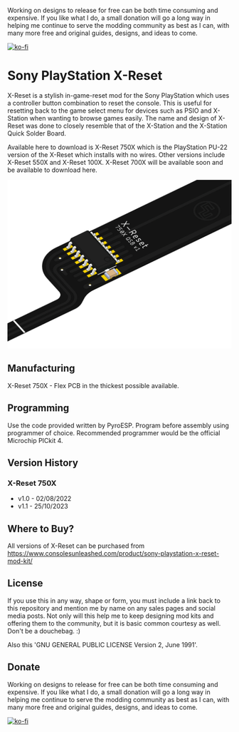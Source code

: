 Working on designs to release for free can be both time consuming and expensive. If you like what I do, a small donation will go a long way in helping me continue to serve the modding community as best as I can, with many more free and original guides, designs, and ideas to come.

[![ko-fi](https://ko-fi.com/img/githubbutton_sm.svg)](https://ko-fi.com/C0C7NK7XO)

# Sony PlayStation X-Reset

X-Reset is a stylish in-game-reset mod for the Sony PlayStation which uses a controller button combination to reset the console. This is useful for resetting back to the game select menu for devices such as PSIO and X-Station when wanting to browse games easily. The name and design of X-Reset was done to closely resemble that of the X-Station and the X-Station Quick Solder Board.

Available here to download is X-Reset 750X which is the PlayStation PU-22 version of the X-Reset which installs with no wires. Other versions include X-Reset 550X and X-Reset 100X. X-Reset 700X will be available soon and be available to download here.

![My Image](main.png)

## Manufacturing

X-Reset 750X - Flex PCB in the thickest possible available.

## Programming

Use the code provided written by PyroESP. Program before assembly using programmer of choice. Recommended programmer would be the official Microchip PICkit 4.

## Version History

### X-Reset 750X

- v1.0 - 02/08/2022
- v1.1 - 25/10/2023

## Where to Buy?

All versions of X-Reset can be purchased from https://www.consolesunleashed.com/product/sony-playstation-x-reset-mod-kit/

## License

If you use this in any way, shape or form, you must include a link back to this repository and mention me by name on any sales pages and social media posts. Not only will this help me to keep designing mod kits and offering them to the community, but it is basic common courtesy as well. Don't be a douchebag. :)

Also this 'GNU GENERAL PUBLIC LICENSE Version 2, June 1991'.

## Donate

Working on designs to release for free can be both time consuming and expensive. If you like what I do, a small donation will go a long way in helping me continue to serve the modding community as best as I can, with many more free and original guides, designs, and ideas to come.

[![ko-fi](https://ko-fi.com/img/githubbutton_sm.svg)](https://ko-fi.com/C0C7NK7XO)
